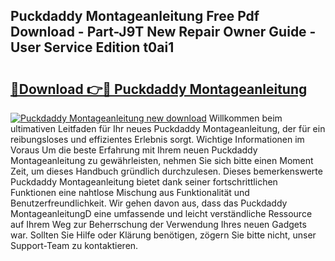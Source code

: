 ## Puckdaddy Montageanleitung Free Pdf Download - Part-J9T New Repair Owner Guide - User Service Edition t0ai1

# <h2><a href="http://df88mz.blite.top/?on=Puckdaddy+Montageanleitung">🔗Download 👉🔴 Puckdaddy Montageanleitung</a></h2>

[![Puckdaddy Montageanleitung new download](https://i.imgur.com/lujVjoI.png)](http://df88mz.blite.top/?on=Puckdaddy+Montageanleitung)
Willkommen beim ultimativen Leitfaden für Ihr neues Puckdaddy Montageanleitung, der für ein reibungsloses und effizientes Erlebnis sorgt. Wichtige Informationen im Voraus Um die beste Erfahrung mit Ihrem neuen Puckdaddy Montageanleitung zu gewährleisten, nehmen Sie sich bitte einen Moment Zeit, um dieses Handbuch gründlich durchzulesen. Dieses bemerkenswerte Puckdaddy Montageanleitung bietet dank seiner fortschrittlichen Funktionen eine nahtlose Mischung aus Funktionalität und Benutzerfreundlichkeit. Wir gehen davon aus, dass das Puckdaddy MontageanleitungD eine umfassende und leicht verständliche Ressource auf Ihrem Weg zur Beherrschung der Verwendung Ihres neuen Gadgets war. Sollten Sie Hilfe oder Klärung benötigen, zögern Sie bitte nicht, unser Support-Team zu kontaktieren.

